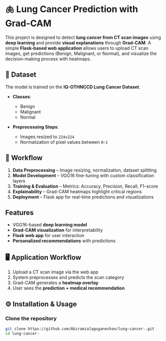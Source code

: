 # 🫁 Lung Cancer Prediction with Grad-CAM  

This project is designed to detect **lung cancer from CT scan images** using **deep learning** and provide **visual explanations** through **Grad-CAM**. A simple **Flask-based web application** allows users to upload CT scan images, get predictions (Benign, Malignant, or Normal), and visualize the decision-making process with heatmaps.  

## 📂 Dataset  
The model is trained on the **IQ-OTHNCCD Lung Cancer Dataset**.  

- **Classes**:  
  - Benign  
  - Malignant  
  - Normal  

- **Preprocessing Steps**:  
  - Images resized to `224x224`  
  - Normalization of pixel values between `0–1`   

## 🔄 Workflow  
1. **Data Preprocessing** – Image resizing, normalization, dataset splitting  
2. **Model Development** – VGG16 fine-tuning with custom classification layers  
3. **Training & Evaluation** – Metrics: Accuracy, Precision, Recall, F1-score  
4. **Explainability** – Grad-CAM heatmaps highlight critical regions  
5. **Deployment** – Flask app for real-time predictions and visualizations  

##  Features 
- VGG16-based **deep learning model**  
- **Grad-CAM visualization** for interpretability  
- **Flask web app** for user interaction  
- **Personalized recommendations** with predictions  

## 🖥️ Application Workflow  
1. Upload a CT scan image via the web app  
2. System preprocesses and predicts the scan category  
3. Grad-CAM generates a **heatmap overlay**  
4. User sees the **prediction + medical recommendation**  

## ⚙️ Installation & Usage  

### Clone the repository  
```bash
git clone https://github.com/Abiramialaguganeshan/lung-cancer-.git
cd lung-cancer-
